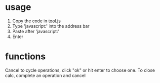 # usage
1. Copy the code in [tool.js](https://github.com/Hyyped/toolscript/blob/main/tool.js)
2. Type 'javascript:' into the address bar
3. Paste after 'javascript:'
4. Enter

# functions
Cancel to cycle operations, click "ok" or hit enter to choose one.
To close calc, complete an operation and cancel